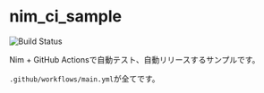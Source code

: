 # nim_ci_sample

![Build Status](https://github.com/jiro4989/nim_ci_sample/workflows/build/badge.svg)

Nim + GitHub Actionsで自動テスト、自動リリースするサンプルです。

`.github/workflows/main.yml`が全てです。
